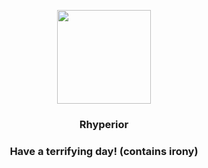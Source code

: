 <p align="center">
    <img src="https://raw.githubusercontent.com/PokeAPI/sprites/master/sprites/pokemon/464.png" width="150" height="150">
</p>
<h3 align="center"> <b>Rhyperior</b></h3>
<h3 align="center">Have a terrifying day! (contains irony)</h3>
